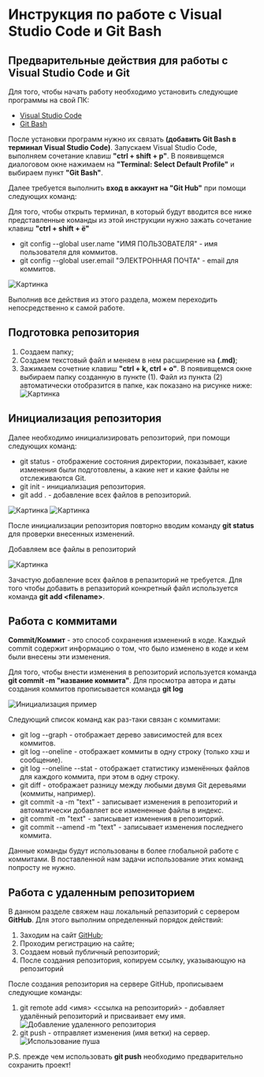 # Инструкция по работе с Visual Studio Code и Git Bash

## Предварительные действия для работы с Visual Studio Code и Git
Для того, чтобы начать работу необходимо установить следующие программы на свой ПК:
* [Visual Studio Code](https://code.visualstudio.com/download) 
* [Git Bash](https://git-scm.com/download/win)

После установки программ нужно их связать **(добавить Git Bash в терминал Visual Studio Code)**. Запускаем Visual Studio Code, выполняем сочетание клавиш **"ctrl + shift + p"**. В появивщемся диалоговом окне нажимаем на **"Terminal: Select Default Profile"** и выбираем пункт **"Git Bash"**.

Далее требуется выполнить **вход в аккаунт на "Git Hub"** при помощи следующих команд:

Для того, чтобы открыть терминал, в который будут вводится все ниже представленные команды из этой инструкции нужно зажать сочетание клавиш **"ctrl + shift + ё"**

* git config --global user.name "ИМЯ ПОЛЬЗОВАТЕЛЯ" - имя пользователя для коммитов.
* git config --global user.email "ЭЛЕКТРОННАЯ ПОЧТА" - email для коммитов.

![Картинка](https://i.imgur.com/AkfZCgo.jpg)

Выполнив все действия из этого раздела, можем переходить непосредственно к самой работе.

## Подготовка репозитория
1. Создаем папку;
2. Создаем текстовый файл и меняем в нем расширение на **(.md)**;
3. Зажимаем сочетние клавиш **"ctrl + k, ctrl + o"**. В появивщемся окне выбираем папку созданную в пункте (1). Файл из пункта (2) автоматически отобразится в папке, как показано на рисунке ниже:
![Картинка](https://i.imgur.com/0zSnovF.jpg)

## Инициализация репозитория
Далее необходимо инициализировать репозиторий, при помощи следующих команд:
* git status - отображение состояния директории, показывает, какие изменения были подготовлены, а какие нет и какие файлы не отслеживаются Git.
* git init - инициализация репозитория.
* git add . - добавление всех файлов в репозиторий.

![Картинка](https://i.imgur.com/wZPlSFp.jpg)
![Картинка](https://i.imgur.com/ChHgRdx.jpg)

После инициализации репозитория повторно вводим команду **git status** для проверки внесенных изменений.

Добавляем все файлы в репозиторий

![Картинка](https://i.imgur.com/qKf2x21.jpg)

Зачастую добавление всех файлов в репазиторий не требуется. Для того чтобы добавить в репазиторий конкретный файл используется команда
**git add <filenamе>**.

## Работа с коммитами

**Commit/Коммит** - это способ сохранения изменений в коде. Каждый commit содержит информацию о том, что было изменено в коде и кем были внесены эти изменения.

Для того, чтобы внести изменения в репозиторий используется команда **git commit -m "название коммита"**. Для просмотра автора и даты создания коммитов прописывается команда **git log**

![Инициализация пример](https://i.imgur.com/iD7sRb0.png)

Следующий список команд как раз-таки связан с коммитами:
* git log --graph - отображает дерево зависимостей для всех коммитов.
* git log --oneline - отображает коммиты в одну строку (только хэш и сообщение).
* git log --oneline --stat - отображает статистику изменённых файлов для каждого коммита, при этом в одну строку.
* git diff - отображает разницу между любыми двумя Git деревьями (коммиты, например).
* git commit -a -m "text" - записывает изменения в репозиторий и автоматически добавляет все измененные файлы в индекс.
* git commit -m "text" - записывает изменения в репозиторий.
* git commit --amend -m "text" - записывает изменения последнего коммита.

Данные команды будут использованы в более глобальной работе с коммитами. В поставленной нам задачи использование этих команд попросту не нужно.

## Работа с удаленным репозиторием
В данном разделе свяжем наш локальный репазиторий с сервером **GitHub**. Для этого выполним определенный порядок действий:

1. Заходим на сайт [GitHub](https://github.com/ "Ссылка на сайт гитхаба");
2. Проходим регистрацию на сайте;
3. Создаем новый публичный репозиторий;
4. После создания репозитория, копируем ссылку, указывающую на репозиторий

После создания репозитория на сервере GitHub, прописываем следующие команды:
1. git remote add <имя> <ссылка на репозиторий> - добавляет удалённый репозиторий и присваивает ему имя.
![Добавление удаленного репозитория](https://i.imgur.com/ZvVBqta.png)
2. git push <remote-name> <branch-name> - отправляет изменения (имя ветки) на сервер.
![Использование пуша](https://i.imgur.com/jfHJWFk.png)

P.S. прежде чем использовать **git push** необходимо предварительно сохранить проект!